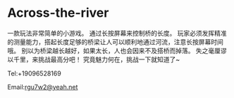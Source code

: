 # Across-the-river

一款玩法非常简单的小游戏。
通过长按屏幕来控制桥的长度。
玩家必须发挥精准的测量能力，搭起长度足够的桥梁让人可以顺利地通过河流，注意长按屏幕时间哦。
别以为桥梁越长越好，如果太长，人也会因来不及搭桥而掉落。
失之毫厘谬以千里，来挑战最高分吧！
究竟魅力何在，挑战一下就知道了~ 

Tel:+19096528169

Email:rgu7w2@yeah.net
